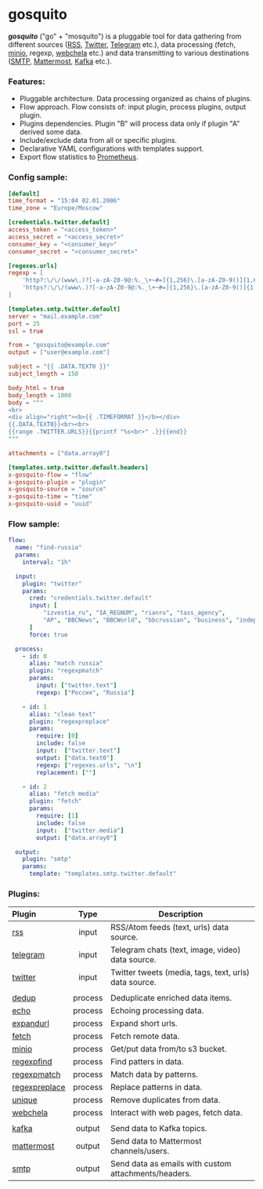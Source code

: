 # gosquito


***gosquito*** ("go" + "mosquito") is a pluggable tool for data gathering from different sources ([RSS](https://en.wikipedia.org/wiki/RSS), [Twitter](https://twitter.com), [Telegram](https://telegram.org/) etc.), data processing (fetch, [minio](https://min.io/), regexp, [webchela](https://github.com/livelace/webchela) etc.) and data transmitting to various destinations ([SMTP](https://en.wikipedia.org/wiki/Simple_Mail_Transfer_Protocol), [Mattermost](https://mattermost.org/), [Kafka](https://kafka.apache.org/) etc.).


### Features:

* Pluggable architecture. Data processing organized as chains of plugins.
* Flow approach. Flow consists of: input plugin, process plugins, output plugin.
* Plugins dependencies. Plugin "B" will process data only if plugin "A" derived some data. 
* Include/exclude data from all or specific plugins.
* Declarative YAML configurations with templates support.
* Export flow statistics to [Prometheus](https://prometheus.io/).

### Config sample:


```toml
[default]
time_format = "15:04 02.01.2006"
time_zone = "Europe/Moscow"

[credentials.twitter.default]
access_token = "<access_token>"
access_secret = "<access_secret>"
consumer_key = "<consumer_key>"
consumer_secret = "<consumer_secret>"

[regexes.urls]
regexp = [
    'http?:\/\/(www\.)?[-a-zA-Z0-9@:%._\+~#=]{1,256}\.[a-zA-Z0-9()]{1,6}\b([-a-zA-Z0-9()@:%_\+.~#?&//=]*)',
    'https?:\/\/(www\.)?[-a-zA-Z0-9@:%._\+~#=]{1,256}\.[a-zA-Z0-9()]{1,6}\b([-a-zA-Z0-9()@:%_\+.~#?&//=]*)'
]

[templates.smtp.twitter.default]
server = "mail.example.com"
port = 25
ssl = true

from = "gosquito@example.com"
output = ["user@example.com"]

subject = "{{ .DATA.TEXT0 }}"
subject_length = 150

body_html = true
body_length = 1000
body = """
<br>
<div align="right"><b>{{ .TIMEFORMAT }}</b></div>
{{.DATA.TEXT0}}<br><br>
{{range .TWITTER.URLS}}{{printf "%s<br>" .}}{{end}}
"""

attachments = ["data.array0"]

[templates.smtp.twitter.default.headers]
x-gosquito-flow = "flow"
x-gosquito-plugin = "plugin"
x-gosquito-source = "source"
x-gosquito-time = "time"
x-gosquito-uuid = "uuid"
```


### Flow sample:

```yaml
flow:
  name: "find-russia"
  params:
    interval: "1h"

  input:
    plugin: "twitter"
    params:
      cred: "credentials.twitter.default"
      input: [
          "izvestia_ru", "IA_REGNUM", "rianru", "tass_agency",
          "AP", "BBCNews", "BBCWorld", "bbcrussian", "business", "independent", "Telegraph"
      ]
      force: true

  process:
    - id: 0
      alias: "match russia"
      plugin: "regexpmatch"
      params:
        input: ["twitter.text"]
        regexp: ["Россия", "Russia"]

    - id: 1
      alias: "clean text"
      plugin: "regexpreplace"
      params:
        require: [0]
        include: false
        input:  ["twitter.text"]
        output: ["data.text0"]
        regexp: ["regexes.urls", "\n"]
        replacement: [""]

    - id: 2
      alias: "fetch media"
      plugin: "fetch"
      params:
        require: [1]
        include: false
        input:  ["twitter.media"]
        output: ["data.array0"]

  output:
    plugin: "smtp"
    params:
      template: "templates.smtp.twitter.default"
```

### Plugins:

| Plugin        | Type    | Description |
| :-------------| :-------:| ----------- |
| [rss](https://github.com/livelace/gosquito/blob/master/docs/plugins/input/rss.md)                       |  input  | RSS/Atom feeds (text, urls) data source. |
| [telegram](https://github.com/livelace/gosquito/blob/master/docs/plugins/input/telegram.md)             |  input  | Telegram chats (text, image, video) data source. | 
| [twitter](https://github.com/livelace/gosquito/blob/master/docs/plugins/input/twitter.md)               |  input  | Twitter tweets (media, tags, text, urls) data source. |
| | | |
| [dedup](https://github.com/livelace/gosquito/blob/master/docs/plugins/process/dedup.md)                 | process | Deduplicate enriched data items. |
| [echo](https://github.com/livelace/gosquito/blob/master/docs/plugins/process/echo.md)                   | process | Echoing processing data. |
| [expandurl](https://github.com/livelace/gosquito/blob/master/docs/plugins/process/expandurl.md)         | process | Expand short urls. |
| [fetch](https://github.com/livelace/gosquito/blob/master/docs/plugins/process/fetch.md)                 | process | Fetch remote data. | 
| [minio](https://github.com/livelace/gosquito/blob/master/docs/plugins/process/minio.md)                 | process | Get/put data from/to s3 bucket. |
| [regexpfind](https://github.com/livelace/gosquito/blob/master/docs/plugins/process/regexpfind.md)       | process | Find patters in data. |
| [regexpmatch](https://github.com/livelace/gosquito/blob/master/docs/plugins/process/regexpmatch.md)     | process | Match data by patterns. |
| [regexpreplace](https://github.com/livelace/gosquito/blob/master/docs/plugins/process/regexpreplace.md) | process | Replace patterns in data. |
| [unique](https://github.com/livelace/gosquito/blob/master/docs/plugins/process/unique.md)               | process | Remove duplicates from data. | 
| [webchela](https://github.com/livelace/gosquito/blob/master/docs/plugins/process/webchela.md)           | process | Interact with web pages, fetch data. | 
| | | |
| [kafka](https://github.com/livelace/gosquito/blob/master/docs/plugins/output/kafka.md)                  | output  | Send data to Kafka topics. |
| [mattermost](https://github.com/livelace/gosquito/blob/master/docs/plugins/output/mattermost.md)        | output  | Send data to Mattermost channels/users. |
| [smtp](https://github.com/livelace/gosquito/blob/master/docs/plugins/output/smtp.md)                    | output  | Send data as emails with custom attachments/headers. |

